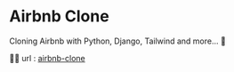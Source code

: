 # Airbnb Clone

Cloning Airbnb with Python, Django, Tailwind and more... 🐍

👩‍💻 url : [airbnb-clone](jiyeon.pythonanywhere.com)
